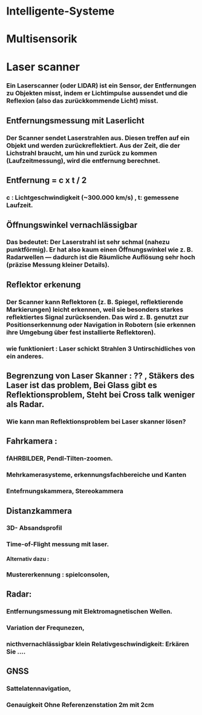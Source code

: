 # Intelligente-Systeme

# Multisensorik

# Laser scanner
### Ein Laserscanner (oder  LIDAR) ist ein Sensor, der Entfernungen zu Objekten misst, indem er Lichtimpulse aussendet und die Reflexion (also das zurückkommende Licht) misst. 

## Entfernungsmessung mit Laserlicht
### Der Scanner sendet Laserstrahlen aus. Diesen treffen auf ein Objekt und werden zurückreflektiert. Aus der Zeit, die der Lichstrahl braucht, um hin und zurück zu kommen (Laufzeitmessung), wird die entfernung berechnet. 

## Entfernung = c x t / 2  
### c : Lichtgeschwindigkeit (~300.000 km/s) , t: gemessene Laufzeit. 


## Öffnungswinkel vernachlässigbar
### Das bedeutet: Der Laserstrahl ist sehr schmal (nahezu punktförmig). Er hat also kaum einen Öffnungswinkel wie z. B. Radarwellen — dadurch ist die Räumliche Auflösung sehr hoch (präzise Messung kleiner Details).

## Reflektor erkenung 
### Der Scanner kann Reflektoren (z. B. Spiegel, reflektierende Markierungen) leicht erkennen, weil sie besonders starkes reflektiertes Signal zurücksenden. Das wird z. B. genutzt zur Positionserkennung oder Navigation in Robotern (sie erkennen ihre Umgebung über fest installierte Reflektoren).


### wie funktioniert : Laser schickt Strahlen 3 Untirschidliches von ein anderes. 
## Begrenzung von Laser Skanner : ?? , Stäkers des Laser ist das problem, Bei Glass gibt es Reflektionsproblem, Steht bei Cross talk weniger als Radar.  
### Wie kann man Reflektionsproblem bei Laser skanner lösen? 

## Fahrkamera :
### fAHRBILDER, Pendl-Tilten-zoomen.
### Mehrkamerasysteme, erkennungsfachbereiche und Kanten
### Entefrnungskammera, Stereokammera

## Distanzkammera
### 3D- Absandsprofil
### Time-of-Flight messung mit laser. 
#### Alternativ dazu :
### Mustererkennung : spielconsolen, 

## Radar: 
### Entfernungsmessung mit Elektromagnetischen Wellen.
### Variation der Frequnezen, 
### nicthvernachlässigbar klein Relativgeschwindigkeit: Erkären Sie ....


## GNSS
### Sattelatennavigation, 
### Genauigkeit Ohne Referenzenstation 2m mit 2cm 
